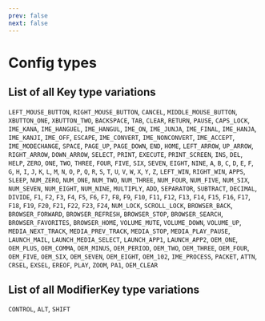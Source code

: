 ```yaml
---
prev: false
next: false
---
```

# Config types
## List of all Key type variations
`LEFT_MOUSE_BUTTON`, `RIGHT_MOUSE_BUTTON`, `CANCEL`, `MIDDLE_MOUSE_BUTTON`, `XBUTTON_ONE`, `XBUTTON_TWO`, `BACKSPACE`, `TAB`, `CLEAR`, `RETURN`, `PAUSE`, `CAPS_LOCK`, `IME_KANA`, `IME_HANGUEL`, `IME_HANGUL`, `IME_ON`, `IME_JUNJA`, `IME_FINAL`, `IME_HANJA`, `IME_KANJI`, `IME_OFF`, `ESCAPE`, `IME_CONVERT`, `IME_NONCONVERT`, `IME_ACCEPT`, `IME_MODECHANGE`, `SPACE`, `PAGE_UP`, `PAGE_DOWN`, `END`, `HOME`, `LEFT_ARROW`, `UP_ARROW`, `RIGHT_ARROW`, `DOWN_ARROW`, `SELECT`, `PRINT`, `EXECUTE`, `PRINT_SCREEN`, `INS`, `DEL`, `HELP`, `ZERO`, `ONE`, `TWO`, `THREE`, `FOUR`, `FIVE`, `SIX`, `SEVEN`, `EIGHT`, `NINE`, `A`, `B`, `C`, `D`, `E`, `F`, `G`, `H`, `I`, `J`, `K`, `L`, `M`, `N`, `O`, `P`, `Q`, `R`, `S`, `T`, `U`, `V`, `W`, `X`, `Y`, `Z`, `LEFT_WIN`, `RIGHT_WIN`, `APPS`, `SLEEP`, `NUM_ZERO`, `NUM_ONE`, `NUM_TWO`, `NUM_THREE`, `NUM_FOUR`, `NUM_FIVE`, `NUM_SIX`, `NUM_SEVEN`, `NUM_EIGHT`, `NUM_NINE`, `MULTIPLY`, `ADD`, `SEPARATOR`, `SUBTRACT`, `DECIMAL`, `DIVIDE`, `F1`, `F2`, `F3`, `F4`, `F5`, `F6`, `F7`, `F8`, `F9`, `F10`, `F11`, `F12`, `F13`, `F14`, `F15`, `F16`, `F17`, `F18`, `F19`, `F20`, `F21`, `F22`, `F23`, `F24`, `NUM_LOCK`, `SCROLL_LOCK`, `BROWSER_BACK`, `BROWSER_FORWARD`, `BROWSER_REFRESH`, `BROWSER_STOP`, `BROWSER_SEARCH`, `BROWSER_FAVORITES`, `BROWSER_HOME`, `VOLUME_MUTE`, `VOLUME_DOWN`, `VOLUME_UP`, `MEDIA_NEXT_TRACK`, `MEDIA_PREV_TRACK`, `MEDIA_STOP`, `MEDIA_PLAY_PAUSE`, `LAUNCH_MAIL`, `LAUNCH_MEDIA_SELECT`, `LAUNCH_APP1`, `LAUNCH_APP2`, `OEM_ONE`, `OEM_PLUS`, `OEM_COMMA`, `OEM_MINUS`, `OEM_PERIOD`, `OEM_TWO`, `OEM_THREE`, `OEM_FOUR`, `OEM_FIVE`, `OEM_SIX`, `OEM_SEVEN`, `OEM_EIGHT`, `OEM_102`, `IME_PROCESS`, `PACKET`, `ATTN`, `CRSEL`, `EXSEL`, `EREOF`, `PLAY`, `ZOOM`, `PA1`, `OEM_CLEAR`
## List of all ModifierKey type variations
`CONTROL`, `ALT`, `SHIFT`

